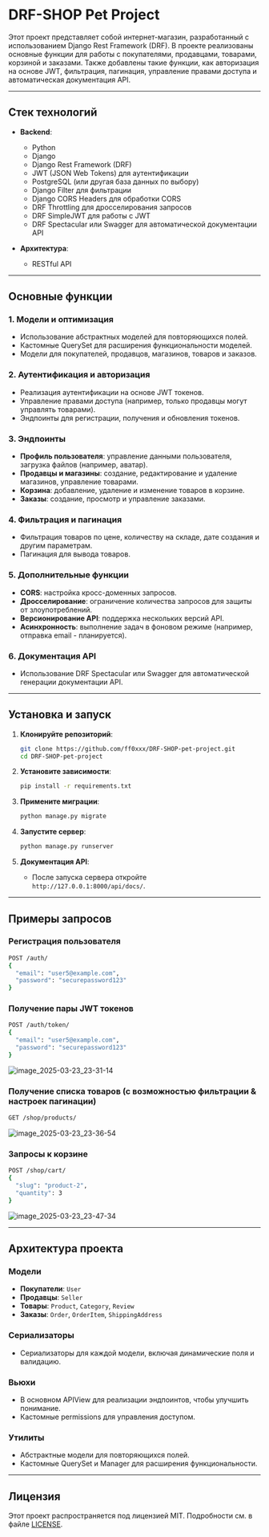 # DRF-SHOP Pet Project

Этот проект представляет собой интернет-магазин, разработанный с использованием Django Rest Framework (DRF). В проекте реализованы основные функции для работы с покупателями, продавцами, товарами, корзиной и заказами. Также добавлены такие функции, как авторизация на основе JWT, фильтрация, пагинация, управление правами доступа и автоматическая документация API.

---

## Стек технологий

- **Backend**:
  - Python
  - Django
  - Django Rest Framework (DRF)
  - JWT (JSON Web Tokens) для аутентификации
  - PostgreSQL (или другая база данных по выбору)
  - Django Filter для фильтрации
  - Django CORS Headers для обработки CORS
  - DRF Throttling для дросселирования запросов
  - DRF SimpleJWT для работы с JWT
  - DRF Spectacular или Swagger для автоматической документации API

- **Архитектура**:
  - RESTful API

---

## Основные функции

### 1. **Модели и оптимизация**
- Использование абстрактных моделей для повторяющихся полей.
- Кастомные QuerySet для расширения функциональности моделей.
- Модели для покупателей, продавцов, магазинов, товаров и заказов.

### 2. **Аутентификация и авторизация**
- Реализация аутентификации на основе JWT токенов.
- Управление правами доступа (например, только продавцы могут управлять товарами).
- Эндпоинты для регистрации, получения и обновления токенов.

### 3. **Эндпоинты**
- **Профиль пользователя**: управление данными пользователя, загрузка файлов (например, аватар).
- **Продавцы и магазины**: создание, редактирование и удаление магазинов, управление товарами.
- **Корзина**: добавление, удаление и изменение товаров в корзине.
- **Заказы**: создание, просмотр и управление заказами.

### 4. **Фильтрация и пагинация**
- Фильтрация товаров по цене, количеству на складе, дате создания и другим параметрам.
- Пагинация для вывода товаров.

### 5. **Дополнительные функции**
- **CORS**: настройка кросс-доменных запросов.
- **Дросселирование**: ограничение количества запросов для защиты от злоупотреблений.
- **Версионирование API**: поддержка нескольких версий API.
- **Асинхронность**: выполнение задач в фоновом режиме (например, отправка email - планируется).

### 6. **Документация API**
- Использование DRF Spectacular или Swagger для автоматической генерации документации API.

---

## Установка и запуск

1. **Клонируйте репозиторий**:
   ```bash
   git clone https://github.com/ff0xxx/DRF-SHOP-pet-project.git
   cd DRF-SHOP-pet-project
   ```

2. **Установите зависимости**:
   ```bash
   pip install -r requirements.txt
   ```

3. **Примените миграции**:
   ```bash
   python manage.py migrate
   ```

4. **Запустите сервер**:
   ```bash
   python manage.py runserver
   ```

5. **Документация API**:
   - После запуска сервера откройте `http://127.0.0.1:8000/api/docs/`.

---

## Примеры запросов

### Регистрация пользователя
```bash
POST /auth/
{
  "email": "user5@example.com",
  "password": "securepassword123"
}
```

### Получение пары JWT токенов
```bash
POST /auth/token/
{
  "email": "user5@example.com",
  "password": "securepassword123"
}
```
![image_2025-03-23_23-31-14](https://github.com/user-attachments/assets/62dac613-ba8d-430a-bcde-a82948c5fb04)

### Получение списка товаров (с возможностью фильтрации & настроек пагинации)
```bash
GET /shop/products/
```
![image_2025-03-23_23-36-54](https://github.com/user-attachments/assets/616cd7e6-7042-4805-988a-6a61692cb8fe)


### Запросы к корзине
```bash
POST /shop/cart/
{
  "slug": "product-2",
  "quantity": 3
}
```
![image_2025-03-23_23-47-34](https://github.com/user-attachments/assets/27f71ef5-f8e3-435c-8b39-7e5f697db031)

---

## Архитектура проекта

### Модели
- **Покупатели**: `User`
- **Продавцы**: `Seller`
- **Товары**: `Product`, `Category`, `Review`
- **Заказы**: `Order`, `OrderItem`, `ShippingAddress`

### Сериализаторы
- Сериализаторы для каждой модели, включая динамические поля и валидацию.

### Вьюхи
- В основном APIView для реализации эндпоинтов, чтобы улучшить понимание.
- Кастомные permissions для управления доступом.

### Утилиты
- Абстрактные модели для повторяющихся полей.
- Кастомные QuerySet и Manager для расширения функциональности.

---

## Лицензия

Этот проект распространяется под лицензией MIT. Подробности см. в файле [LICENSE](LICENSE).
